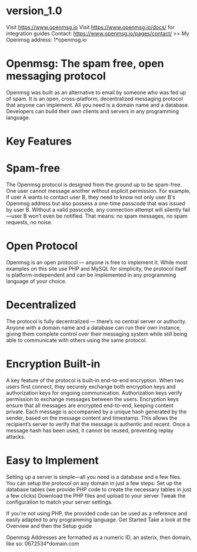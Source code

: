 # version_1.0

Visit https://www.openmsg.io
Visit https://www.openmsg.io/docs/ for integration guides
Contact: https://www.openmsg.io/pages/contact/ >> My Openmsg address: 1*openmsg.io

# Openmsg: The spam free, open messaging protocol
Openmsg was built as an alternative to email by someone who was fed up of spam. It is an open, cross-platform, decentralized messaging protocol that anyone can implement. All you need is a domain name and a database. Developers can build their own clients and servers in any programming language.


# Key Features
# Spam-free
The Openmsg protocol is designed from the ground up to be spam-free. One user cannot message another without explicit permission. For example, if user A wants to contact user B, they need to know not only user B's Openmsg address but also possess a one-time passcode that was issued by user B. Without a valid passcode, any connection attempt will silently fail—user B won’t even be notified. That means: no spam messages, no spam requests, no noise.

# Open Protocol
Openmsg is an open protocol — anyone is free to implement it. While most examples on this site use PHP and MySQL for simplicity, the protocol itself is platform-independent and can be implemented in any programming language of your choice.

# Decentralized
The protocol is fully decentralized — there’s no central server or authority. Anyone with a domain name and a database can run their own instance, giving them complete control over their messaging system while still being able to communicate with others using the same protocol.

# Encryption Built-in
A key feature of the protocol is built-in end-to-end encryption. When two users first connect, they securely exchange both encryption keys and authorization keys for ongoing communication.
Authorization keys verify permission to exchange messages between the users.
Encryption keys ensure that all messages are encrypted end-to-end, keeping content private.
Each message is accompanied by a unique hash generated by the sender, based on the message content and timestamp. This allows the recipient’s server to verify that the message is authentic and recent. Once a message hash has been used, it cannot be reused, preventing replay attacks.

# Easy to Implement
Setting up a server is simple—all you need is a database and a few files. You can setup the protocol on any domain in just a few steps:
Set up the database tables (we provide PHP code to create the necessary tables in just a few clicks)
Download the PHP files and upload to your server
Tweak the configuration to match your server settings.

If you're not using PHP, the provided code can be used as a reference and easily adapted to any programming language.
Get Started
Take a look at the Overview and then the Setup guide

Openmsg Addresses are formatted as a numeric ID, an asterix, then domain, like so: 0672534*domain.com
